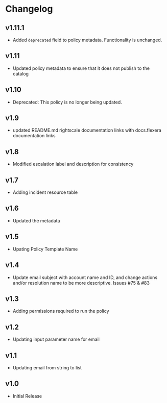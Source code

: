 # Changelog

## v1.11.1

- Added `deprecated` field to policy metadata. Functionality is unchanged.

## v1.11

- Updated policy metadata to ensure that it does not publish to the catalog

## v1.10

- Deprecated: This policy is no longer being updated.

## v1.9

- updated README.md rightscale documentation links with docs.flexera documentation links

## v1.8

- Modified escalation label and description for consistency

## v1.7

- Adding incident resource table

## v1.6

- Updated the metadata

## v1.5

- Upating Policy Template Name

## v1.4

- Update email subject with account name and ID, and change actions and/or resolution name to be more descriptive. Issues #75 & #83

## v1.3

- Adding permissions required to run the policy

## v1.2

- Updating input parameter name for email

## v1.1

- Updating email from string to list

## v1.0

- Initial Release
